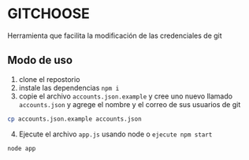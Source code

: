 # GITCHOOSE   
Herramienta que facilita la modificación de las credenciales de git

## Modo de uso
1. clone el repostorio
2. instale las dependencias `npm i`
3. copie el archivo `accounts.json.example` y cree uno nuevo llamado `accounts.json`  y agrege el nombre y el correo de sus usuarios de git
```bash
cp accounts.json.example accounts.json
```
4. Ejecute el archivo `app.js` usando node o `ejecute npm start`
```bash
node app
```
